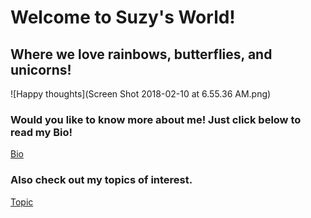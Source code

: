 # Welcome to Suzy's World!
## Where we love rainbows, butterflies, and unicorns!
![Happy thoughts](Screen Shot 2018-02-10 at 6.55.36 AM.png)


### Would you like to know more about me! Just click below to read my Bio!
[Bio](Suzy9586.github.io/bio.html)
### Also check out my topics of interest.
[Topic](Suzy9586.github.io/topic.html)
